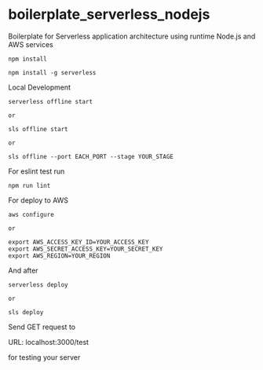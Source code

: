 # boilerplate_serverless_nodejs
Boilerplate for Serverless application architecture using runtime Node.js and AWS services 


```
npm install

npm install -g serverless
```

Local Development

```
serverless offline start

or 

sls offline start

or 

sls offline --port EACH_PORT --stage YOUR_STAGE

```


For eslint test run

```
npm run lint
```

For deploy to AWS

```
aws configure

or 

export AWS_ACCESS_KEY_ID=YOUR_ACCESS_KEY
export AWS_SECRET_ACCESS_KEY=YOUR_SECRET_KEY
export AWS_REGION=YOUR_REGION

```
And after 

```
serverless deploy

or 

sls deploy
```

Send GET request to 

URL: localhost:3000/test  

for testing your server
